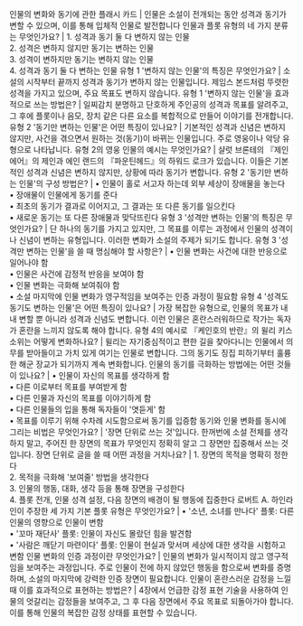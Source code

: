 인물의 변화와 동기에 관한 플래시 카드	| 인물은 소설이 전개되는 동안 성격과 동기가 변할 수 있으며, 이를 통해 입체적 인물로 발전합니다
인물과 플롯 유형의 네 가지 분류는 무엇인가요?	| 1. 성격과 동기 둘 다 변하지 않는 인물<br/>2. 성격은 변하지 않지만 동기는 변하는 인물<br/>3. 성격이 변하지만 동기는 변하지 않는 인물<br/>4. 성격과 동기 둘 다 변하는 인물
유형 1 '변하지 않는 인물'의 특징은 무엇인가요?	| 소설의 시작부터 끝까지 성격과 동기가 변하지 않는 인물입니다. 제임스 본드처럼 뚜렷한 성격을 가지고 있으며, 주요 목표도 변하지 않습니다.
유형 1 '변하지 않는 인물'을 효과적으로 쓰는 방법은?	| 일찌감치 분명하고 단호하게 주인공의 성격과 목표를 알려주고, 그 후에 플롯이나 음모, 장치 같은 다른 요소를 복합적으로 만들어 이야기를 전개합니다.
유형 2 '동기만 변하는 인물'은 어떤 특징이 있나요?	| 기본적인 성격과 신념은 변하지 않지만, 사건을 겪으면서 원하는 것(동기)이 바뀌는 인물입니다. 주로 영웅이나 악당 유형으로 나타납니다.
유형 2의 영웅 인물의 예시는 무엇인가요?	| 샬럿 브론테의 『제인 에어』의 제인과 에인 랜드의 『파운틴헤드』의 하워드 로크가 있습니다. 이들은 기본적인 성격과 신념은 변하지 않지만, 상황에 따라 동기가 변합니다.
유형 2 '동기만 변하는 인물'의 구성 방법은?	| • 인물이 홀로 서고자 하는데 외부 세상이 장애물을 놓는다<br/>• 장애물이 인물에게 동기를 준다<br/>• 최초의 동기가 결과로 이어지고, 그 결과는 또 다른 동기를 일으킨다<br/>• 새로운 동기는 또 다른 장애물과 맞닥뜨린다
유형 3 '성격만 변하는 인물'의 특징은 무엇인가요?	| 단 하나의 동기를 가지고 있지만, 그 목표를 이루는 과정에서 인물의 성격이나 신념이 변하는 유형입니다. 이러한 변화가 소설의 주제가 되기도 합니다.
유형 3 '성격만 변하는 인물'을 쓸 때 명심해야 할 사항은?	| • 인물 변화는 사건에 대한 반응으로 일어나야 함<br/>• 인물은 사건에 감정적 반응을 보여야 함<br/>• 인물 변화는 극화해 보여줘야 함<br/>• 소설 마지막에 인물 변화가 영구적임을 보여주는 인증 과정이 필요함
유형 4 '성격도 동기도 변하는 인물'은 어떤 특징이 있나요?	| 가장 복잡한 유형으로, 인물의 목표가 내내 변할 뿐 아니라 성격과 신념도 변합니다. 이런 인물은 혼란스러워하므로 작가는 독자가 혼란을 느끼지 않도록 해야 합니다.
유형 4의 예시로 『케인호의 반란』의 윌리 키스 소위는 어떻게 변화하나요?	| 윌리는 자기중심적이고 편한 길을 찾아다니는 인물에서 의무를 받아들이고 가치 있게 여기는 인물로 변합니다. 그의 동기도 징집 피하기부터 훌륭한 해군 장교가 되기까지 계속 변화합니다.
인물의 동기를 극화하는 방법에는 어떤 것들이 있나요?	| • 인물이 자신의 목표를 생각하게 함<br/>• 다른 이로부터 목표를 부여받게 함<br/>• 다른 인물과 자신의 목표를 이야기하게 함<br/>• 다른 인물들의 입을 통해 독자들이 '엿듣게' 함<br/>• 목표를 이루기 위해 수차례 시도함으로써 동기를 입증함
동기와 인물 변화를 동시에 그리는 비법은 무엇인가요?	| '장면 단위로 쓰는 것'입니다. 한꺼번에 소설 전체를 생각하지 말고, 주어진 한 장면의 목표가 무엇인지 정확히 알고 그 장면만 집중해서 쓰는 것입니다.
장면 단위로 글을 쓸 때 어떤 과정을 거치나요?	| 1. 장면의 목적을 명확히 정한다<br/>2. 목적을 극화해 '보여줄' 방법을 생각한다<br/>3. 인물의 행동, 대화, 생각 등을 통해 장면을 구성한다<br/>4. 플롯 전개, 인물 성격 설정, 다음 장면의 배경이 될 행동에 집중한다
로버트 A. 하인라인이 주장한 세 가지 기본 플롯 유형은 무엇인가요?	| • '소년, 소녀를 만나다' 플롯: 다른 인물의 영향으로 인물이 변함<br/>• '꼬마 재단사' 플롯: 인물이 자신도 몰랐던 힘을 발견함<br/>• '사람은 깨닫기 마련이다' 플롯: 인물이 현실과 맞서며 세상에 대한 생각을 시험하고 변함
인물 변화의 인증 과정이란 무엇인가요?	| 인물의 변화가 일시적이지 않고 영구적임을 보여주는 과정입니다. 주로 인물이 전에 하지 않았던 행동을 함으로써 변화를 증명하며, 소설의 마지막에 강력한 인증 장면이 필요합니다.
인물이 혼란스러운 감정을 느낄 때 이를 효과적으로 표현하는 방법은?	| 4장에서 언급한 감정 표현 기술을 사용하여 인물의 엇갈리는 감정들을 보여주고, 그 후 다음 장면에서 주요 목표로 되돌아가야 합니다. 이를 통해 인물의 복잡한 감정 상태를 표현할 수 있습니다.